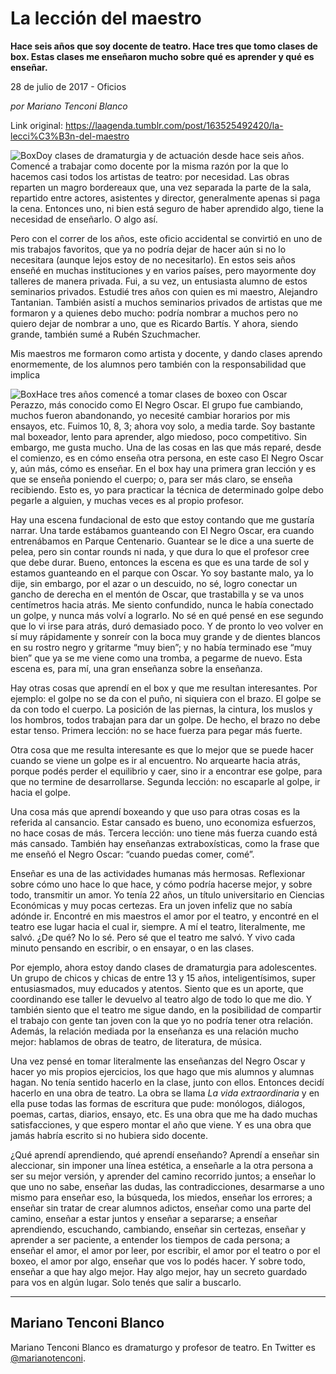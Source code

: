 # La lección del maestro

**Hace seis años que soy docente de teatro. Hace tres que tomo clases de box. Estas clases me enseñaron mucho sobre qué es aprender y qué es enseñar.**

28 de julio de 2017 - Oficios

_por Mariano Tenconi Blanco_

Link original: https://laagenda.tumblr.com/post/163525492420/la-lecci%C3%B3n-del-maestro

![Box](https://64.media.tumblr.com/b1dcc7fd985ba199c0076c607556aa65/tumblr_inline_pjzzxn3sRh1t6q87u_500.jpg)Doy clases de dramaturgia y de actuación desde hace seis años. Comencé a trabajar como docente por la misma razón por la que lo hacemos casi todos los artistas de teatro: por necesidad. Las obras reparten un magro bordereaux que, una vez separada la parte de la sala, repartido entre actores, asistentes y director, generalmente apenas si paga la cena. Entonces uno, ni bien está seguro de haber aprendido algo, tiene la necesidad de enseñarlo. O algo así.

Pero con el correr de los años, este oficio accidental se convirtió en uno de mis trabajos favoritos, que ya no podría dejar de hacer aún si no lo necesitara (aunque lejos estoy de no necesitarlo). En estos seis años enseñé en muchas instituciones y en varios países, pero mayormente doy talleres de manera privada. Fui, a su vez, un entusiasta alumno de estos seminarios privados. Estudié tres años con quien es mi maestro, Alejandro Tantanian. También asistí a muchos seminarios privados de artistas que me formaron y a quienes debo mucho: podría nombrar a muchos pero no quiero dejar de nombrar a uno, que es Ricardo Bartís. Y ahora, siendo grande, también sumé a Rubén Szuchmacher.

Mis maestros me formaron como artista y docente, y dando clases aprendo enormemente, de los alumnos pero también con la responsabilidad que implica 


![Box](https://64.media.tumblr.com/1a76929cf6936d5843edf900a484f4cd/tumblr_inline_pjzzxo8I8V1t6q87u_400.jpg)Hace tres años comencé a tomar clases de boxeo con Oscar Perazzo, más conocido como El Negro Oscar. El grupo fue cambiando, muchos fueron abandonando, yo necesité cambiar horarios por mis ensayos, etc. Fuimos 10, 8, 3; ahora voy solo, a media tarde. Soy bastante mal boxeador, lento para aprender, algo miedoso, poco competitivo. Sin embargo, me gusta mucho. Una de las cosas en las que más reparé, desde el comienzo, es en cómo enseña otra persona, en este caso El Negro Oscar y, aún más, cómo es enseñar. En el box hay una primera gran lección y es que se enseña poniendo el cuerpo; o, para ser más claro, se enseña recibiendo. Esto es, yo para practicar la técnica de determinado golpe debo pegarle a alguien, y muchas veces es al propio profesor.

Hay una escena fundacional de esto que estoy contando que me gustaría narrar. Una tarde estábamos guanteando con El Negro Oscar, era cuando entrenábamos en Parque Centenario. Guantear se le dice a una suerte de pelea, pero sin contar rounds ni nada, y que dura lo que el profesor cree que debe durar. Bueno, entonces la escena es que es una tarde de sol y estamos guanteando en el parque con Oscar. Yo soy bastante malo, ya lo dije, sin embargo, por el azar o un descuido, no sé, logro conectar un gancho de derecha en el mentón de Oscar, que trastabilla y se va unos centímetros hacia atrás. Me siento confundido, nunca le había conectado un golpe, y nunca más volví a lograrlo. No sé en qué pensé en ese segundo que lo vi irse para atrás, duró demasiado poco. Y de pronto lo veo volver en sí muy rápidamente y sonreír con la boca muy grande y de dientes blancos en su rostro negro y gritarme “muy bien”; y no había terminado ese “muy bien” que ya se me viene como una tromba, a pegarme de nuevo. Esta escena es, para mí, una gran enseñanza sobre la enseñanza.

Hay otras cosas que aprendí en el box y que me resultan interesantes. Por ejemplo: el golpe no se da con el puño, ni siquiera con el brazo. El golpe se da con todo el cuerpo. La posición de las piernas, la cintura, los muslos y los hombros, todos trabajan para dar un golpe. De hecho, el brazo no debe estar tenso. Primera lección: no se hace fuerza para pegar más fuerte.

Otra cosa que me resulta interesante es que lo mejor que se puede hacer cuando se viene un golpe es ir al encuentro. No arquearte hacia atrás, porque podés perder el equilibrio y caer, sino ir a encontrar ese golpe, para que no termine de desarrollarse. Segunda lección: no escaparle al golpe, ir hacia el golpe.

Una cosa más que aprendí boxeando y que uso para otras cosas es la referida al cansancio. Estar cansado es bueno, uno economiza esfuerzos, no hace cosas de más. Tercera lección: uno tiene más fuerza cuando está más cansado. También hay enseñanzas extraboxísticas, como la frase que me enseñó el Negro Oscar: “cuando puedas comer, comé”.

Enseñar es una de las actividades humanas más hermosas. Reflexionar sobre cómo uno hace lo que hace, y cómo podría hacerse mejor, y sobre todo, transmitir un amor. Yo tenía 22 años, un título universitario en Ciencias Económicas y muy pocas certezas. Era un joven infeliz que no sabía adónde ir. Encontré en mis maestros el amor por el teatro, y encontré en el teatro ese lugar hacia el cual ir, siempre. A mí el teatro, literalmente, me salvó. ¿De qué? No lo sé. Pero sé que el teatro me salvó. Y vivo cada minuto pensando en escribir, o en ensayar, o en las clases.

Por ejemplo, ahora estoy dando clases de dramaturgia para adolescentes. Un grupo de chicos y chicas de entre 13 y 15 años, inteligentísimos, super entusiasmados, muy educados y atentos. Siento que es un aporte, que coordinando ese taller le devuelvo al teatro algo de todo lo que me dio. Y también siento que el teatro me sigue dando, en la posibilidad de compartir el trabajo con gente tan joven con la que yo no podría tener otra relación. Además, la relación mediada por la enseñanza es una relación mucho mejor: hablamos de obras de teatro, de literatura, de música. 

Una vez pensé en tomar literalmente las enseñanzas del Negro Oscar y hacer yo mis propios ejercicios, los que hago que mis alumnos y alumnas hagan. No tenía sentido hacerlo en la clase, junto con ellos. Entonces decidí hacerlo en una obra de teatro. La obra se llama *La vida extraordinaria* y en ella puse todas las formas de escritura que pude: monólogos, diálogos, poemas, cartas, diarios, ensayo, etc. Es una obra que me ha dado muchas satisfacciones, y que espero montar el año que viene. Y es una obra que jamás habría escrito si no hubiera sido docente.

¿Qué aprendí aprendiendo, qué aprendí enseñando? Aprendí a enseñar sin aleccionar, sin imponer una línea estética, a enseñarle a la otra persona a ser su mejor versión, y aprender del camino recorrido juntos; a enseñar lo que uno no sabe, enseñar las dudas, las contradicciones, desarmarse a uno mismo para enseñar eso, la búsqueda, los miedos, enseñar los errores; a enseñar sin tratar de crear alumnos adictos, enseñar como una parte del camino, enseñar a estar juntos y enseñar a separarse; a enseñar aprendiendo, escuchando, cambiando, enseñar sin certezas, enseñar y aprender a ser paciente, a entender los tiempos de cada persona; a enseñar el amor, el amor por leer, por escribir, el amor por el teatro o por el boxeo, el amor por algo, enseñar que vos lo podés hacer. Y sobre todo, enseñar a que hay algo mejor. Hay algo mejor, hay un secreto guardado para vos en algún lugar. Solo tenés que salir a buscarlo.

  




---

 Mariano Tenconi Blanco
-----------------------

 Mariano Tenconi Blanco es dramaturgo y profesor de teatro. En Twitter es [@marianotenconi](https://twitter.com/marianotenconi). 

